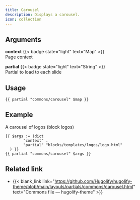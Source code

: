 ```yaml
---
title: Carousel
description: Displays a carousel.
icon: collection
---
```

## Arguments

**context** {{< badge state="light" text="Map" >}}\
Page context

**partial** {{< badge state="light" text="String" >}}\
Partial to load to each slide

## Usage

```go-html-template
{{ partial "commons/carousel" $map }}
```

## Example

A carousel of logos (block logos)

```go-html-template
{{ $args := (dict
        "context" . 
        "partial" "blocks/templates/logos/logo.html" 
  ) }}
{{ partial "commons/carousel" $args }}
```

## Related link

- {{< blank_link link="https://github.com/Hugolify/hugolify-theme/blob/main/layouts/partials/commons/carousel.html" text="Commons file — hugolify-theme" >}}
